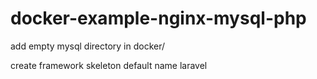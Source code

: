 # docker-example-nginx-mysql-php

add empty mysql directory in docker/

create framework skeleton default name laravel
